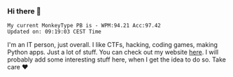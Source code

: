 ### Hi there 👋
<!-- PB START -->
```
My current MonkeyType PB is - WPM:94.21 Acc:97.42
Updated on: 09:19:03 CEST Time
```
<!-- PB END -->
I'm an IT person, just overall. I like CTFs, hacking, coding games, making Python apps. Just a lot of stuff.
You can check out my website [here](https://skill3472.github.io/).
I will probably add some interesting stuff here, when I get the idea to do so. Take care ❤️
